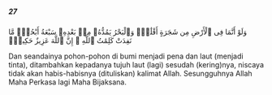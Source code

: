 ##### 27

<span class="ayah">وَلَوْ أَنَّمَا فِى ٱلْأَرْضِ مِن شَجَرَةٍ أَقْلَٰمٌۭ وَٱلْبَحْرُ يَمُدُّهُۥ مِنۢ بَعْدِهِۦ سَبْعَةُ أَبْحُرٍۢ مَّا نَفِدَتْ كَلِمَٰتُ ٱللَّهِ ۗ إِنَّ ٱللَّهَ عَزِيزٌ حَكِيمٌۭ</span>

<span class="ayah_translation">Dan seandainya pohon-pohon di bumi menjadi pena dan laut (menjadi tinta), ditambahkan kepadanya tujuh laut (lagi) sesudah (kering)nya, niscaya tidak akan habis-habisnya (dituliskan) kalimat Allah. Sesungguhnya Allah Maha Perkasa lagi Maha Bijaksana.</span>
